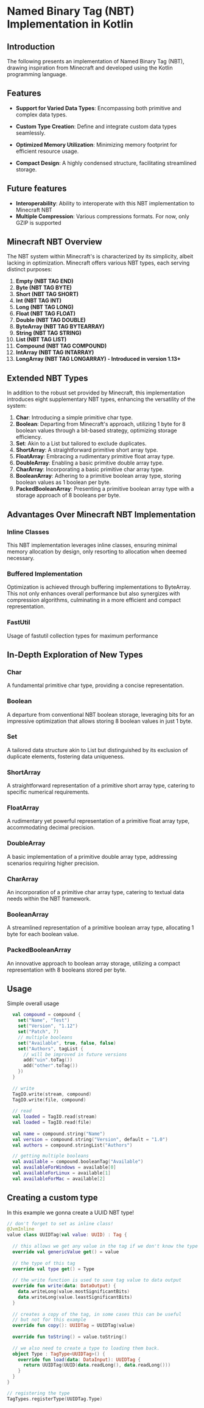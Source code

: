 # Named Binary Tag (NBT) Implementation in Kotlin

## Introduction

The following presents an implementation of Named Binary Tag (NBT), drawing inspiration from Minecraft and developed using the Kotlin programming language.

## Features

- **Support for Varied Data Types**: Encompassing both primitive and complex data types.
  
- **Custom Type Creation**: Define and integrate custom data types seamlessly.
  
- **Optimized Memory Utilization**: Minimizing memory footprint for efficient resource usage.
  
- **Compact Design**: A highly condensed structure, facilitating streamlined storage.

## Future features
- **Interoperability**: Ability to interoperate with this NBT implementation to Minecraft NBT
- **Multiple Compression**: Various compressions formats. For now, only GZIP is supported

## Minecraft NBT Overview

The NBT system within Minecraft's is characterized by its simplicity, albeit lacking in optimization. Minecraft offers various NBT types, each serving distinct purposes:

1. **Empty (NBT TAG END)**
2. **Byte (NBT TAG BYTE)**
3. **Short (NBT TAG SHORT)**
4. **Int (NBT TAG INT)**
5. **Long (NBT TAG LONG)**
6. **Float (NBT TAG FLOAT)**
7. **Double (NBT TAG DOUBLE)**
8. **ByteArray (NBT TAG BYTEARRAY)**
9. **String (NBT TAG STRING)**
10. **List (NBT TAG LIST)**
11. **Compound (NBT TAG COMPOUND)**
12. **IntArray (NBT TAG INTARRAY)**
13. **LongArray (NBT TAG LONGARRAY) - Introduced in version 1.13+**

## Extended NBT Types

In addition to the robust set provided by Minecraft, this implementation introduces eight supplementary NBT types, enhancing the versatility of the system:

1. **Char**: Introducing a simple primitive char type.
2. **Boolean**: Departing from Minecraft's approach, utilizing 1 byte for 8 boolean values through a bit-based strategy, optimizing storage efficiency.
3. **Set**: Akin to a List but tailored to exclude duplicates.
4. **ShortArray**: A straightforward primitive short array type.
5. **FloatArray**: Embracing a rudimentary primitive float array type.
6. **DoubleArray**: Enabling a basic primitive double array type.
7. **CharArray**: Incorporating a basic primitive char array type.
8. **BooleanArray**: Adhering to a primitive boolean array type, storing boolean values as 1 boolean per byte.
9. **PackedBooleanArray**: Presenting a primitive boolean array type with a storage approach of 8 booleans per byte.

## Advantages Over Minecraft NBT Implementation

### Inline Classes

This NBT implementation leverages inline classes, ensuring minimal memory allocation by design, only resorting to allocation when deemed necessary.

### Buffered Implementation

Optimization is achieved through buffering implementations to ByteArray. This not only enhances overall performance but also synergizes with compression algorithms, culminating in a more efficient and compact representation.

### FastUtil
Usage of fastutil collection types for maximum performance

## In-Depth Exploration of New Types

### Char

A fundamental primitive char type, providing a concise representation.

### Boolean

A departure from conventional NBT boolean storage, leveraging bits for an impressive optimization that allows storing 8 boolean values in just 1 byte.

### Set

A tailored data structure akin to List but distinguished by its exclusion of duplicate elements, fostering data uniqueness.

### ShortArray

A straightforward representation of a primitive short array type, catering to specific numerical requirements.

### FloatArray

A rudimentary yet powerful representation of a primitive float array type, accommodating decimal precision.

### DoubleArray

A basic implementation of a primitive double array type, addressing scenarios requiring higher precision.

### CharArray

An incorporation of a primitive char array type, catering to textual data needs within the NBT framework.

### BooleanArray

A streamlined representation of a primitive boolean array type, allocating 1 byte for each boolean value.

### PackedBooleanArray

An innovative approach to boolean array storage, utilizing a compact representation with 8 booleans stored per byte.

## Usage
Simple overall usage
```kt
  val compound = compound {
    set("Name", "Test")
    set("Version", "1.12")
    set("Patch", 7)
    // multiple booleans
    set("Available", true, false, false)
    set("Authors", tagList {
      // will be improved in future versions
      add("uin".toTag())
      add("other".toTag())
    })
  }
  
  // write
  TagIO.write(stream, compound)
  TagIO.write(file, compound)
  
  // read
  val loaded = TagIO.read(stream)
  val loaded = TagIO.read(file)
  
  val name = compound.string("Name")
  val version = compound.string("Version", default = "1.0")
  val authors = compound.stringList("Authors")

  // getting multiple booleans
  val available = compound.booleanTag("Available")
  val availableForWindows = available[0]
  val availableForLinux = available[1]
  val availableForMac = available[2]
```

## Creating a custom type
In this example we gonna create a UUID NBT type!
```kt
// don't forget to set as inline class!
@JvmInline
value class UUIDTag(val value: UUID) : Tag {
  
  // this allows we get any value in the tag if we don't know the type
  override val genericValue get() = value
  
  // the type of this tag
  override val type get() = Type
  
  // the write function is used to save tag value to data output
  override fun write(data: DataOutput) {
    data.writeLong(value.mostSignificantBits)
    data.writeLong(value.leastSignificantBits)
  }
  
  // creates a copy of the tag, in some cases this can be useful
  // but not for this example
  override fun copy(): UUIDTag = UUIDTag(value)
  
  override fun toString() = value.toString()
  
  // we also need to create a type to loading them back.
  object Type : TagType<UUIDTag>() {
    override fun load(data: DataInput): UUIDTag {
      return UUIDTag(UUID(data.readLong(), data.readLong()))
    }
  }
}

// registering the type
TagTypes.registerType(UUIDTag.Type)
```
